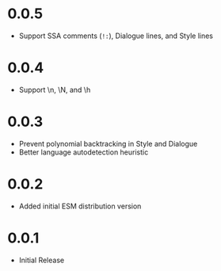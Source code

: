 # 0.0.5

- Support SSA comments (`!:`), Dialogue lines, and Style lines

# 0.0.4

- Support \\n, \\N, and \\h

# 0.0.3

- Prevent polynomial backtracking in Style and Dialogue
- Better language autodetection heuristic

# 0.0.2

- Added initial ESM distribution version

# 0.0.1

- Initial Release
